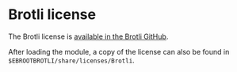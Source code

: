 # Brotli license

The Brotli license is [available in the Brotli GitHub](https://raw.githubusercontent.com/google/brotli/master/LICENSE).

After loading the module, a copy of the license can also be found in
`$EBROOTBROTLI/share/licenses/Brotli`.
